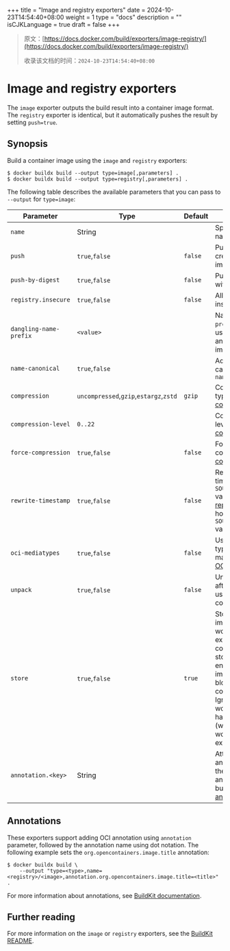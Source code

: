 +++
title = "Image and registry exporters"
date = 2024-10-23T14:54:40+08:00
weight = 1
type = "docs"
description = ""
isCJKLanguage = true
draft = false
+++

> 原文：[https://docs.docker.com/build/exporters/image-registry/](https://docs.docker.com/build/exporters/image-registry/)
>
> 收录该文档的时间：`2024-10-23T14:54:40+08:00`

# Image and registry exporters

The `image` exporter outputs the build result into a container image format. The `registry` exporter is identical, but it automatically pushes the result by setting `push=true`.

## Synopsis

Build a container image using the `image` and `registry` exporters:



```console
$ docker buildx build --output type=image[,parameters] .
$ docker buildx build --output type=registry[,parameters] .
```

The following table describes the available parameters that you can pass to `--output` for `type=image`:

| Parameter              | Type                                   | Default | Description                                                  |
| ---------------------- | -------------------------------------- | ------- | ------------------------------------------------------------ |
| `name`                 | String                                 |         | Specify image name(s)                                        |
| `push`                 | `true`,`false`                         | `false` | Push after creating the image.                               |
| `push-by-digest`       | `true`,`false`                         | `false` | Push image without name.                                     |
| `registry.insecure`    | `true`,`false`                         | `false` | Allow pushing to insecure registry.                          |
| `dangling-name-prefix` | `<value>`                              |         | Name image with `prefix@<digest>`, used for anonymous images |
| `name-canonical`       | `true`,`false`                         |         | Add additional canonical name `name@<digest>`                |
| `compression`          | `uncompressed`,`gzip`,`estargz`,`zstd` | `gzip`  | Compression type, see [compression](https://docs.docker.com/build/exporters/#compression) |
| `compression-level`    | `0..22`                                |         | Compression level, see [compression](https://docs.docker.com/build/exporters/#compression) |
| `force-compression`    | `true`,`false`                         | `false` | Forcefully apply compression, see [compression](https://docs.docker.com/build/exporters/#compression) |
| `rewrite-timestamp`    | `true`,`false`                         | `false` | Rewrite the file timestamps to the `SOURCE_DATE_EPOCH` value. See [build reproducibility](https://github.com/moby/buildkit/blob/master/docs/build-repro.md) for how to specify the `SOURCE_DATE_EPOCH` value. |
| `oci-mediatypes`       | `true`,`false`                         | `false` | Use OCI media types in exporter manifests, see [OCI Media types](https://docs.docker.com/build/exporters/#oci-media-types) |
| `unpack`               | `true`,`false`                         | `false` | Unpack image after creation (for use with containerd)        |
| `store`                | `true`,`false`                         | `true`  | Store the result images to the worker's (for example, containerd) image store, and ensures that the image has all blobs in the content store. Ignored if the worker doesn't have image store (when using OCI workers, for example). |
| `annotation.<key>`     | String                                 |         | Attach an annotation with the respective `key` and `value` to the built image,see [annotations](https://docs.docker.com/build/exporters/image-registry/#annotations) |

## Annotations

These exporters support adding OCI annotation using `annotation` parameter, followed by the annotation name using dot notation. The following example sets the `org.opencontainers.image.title` annotation:



```console
$ docker buildx build \
    --output "type=<type>,name=<registry>/<image>,annotation.org.opencontainers.image.title=<title>" .
```

For more information about annotations, see [BuildKit documentation](https://github.com/moby/buildkit/blob/master/docs/annotations.md).

## Further reading

For more information on the `image` or `registry` exporters, see the [BuildKit README](https://github.com/moby/buildkit/blob/master/README.md#imageregistry).
